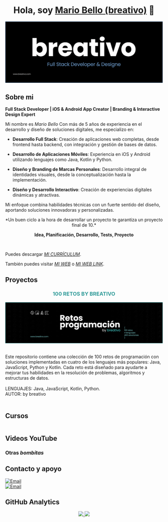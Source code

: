 <div align="center">
<h1 align="center">Hola, soy <a href="https://breativo.com">Mario Bello (breativo)</a> 👋</h1>
</div>

![Banner breativo](/img/header_breativo.png)

## Sobre mi
**Full Stack Developer | iOS & Android App Creator | Branding & Interactive Design Expert**

Mi nombre es *Mario Bello* Con más de 5 años de experiencia en el desarrollo y diseño de soluciones digitales, me especializo en:

* **Desarrollo Full Stack**: Creación de aplicaciones web completas, desde frontend hasta backend, con integración y gestión de bases de datos.

* **Desarrollo de Aplicaciones Móviles**: Experiencia en iOS y Android utilizando lenguajes como Java, Kotlin y Python.
    
* **Diseño y Branding de Marcas Personales**: Desarrollo integral de identidades visuales, desde la conceptualización hasta la implementación.
    
* **Diseño y Desarrollo Interactivo**: Creación de experiencias digitales dinámicas y atractivas.

Mi enfoque combina habilidades técnicas con un fuerte sentido del diseño, aportando soluciones innovadoras y personalizadas.

<div align="center">
*Un buen ciclo a la hora de desarrollar un proyecto te garantiza un proyecto final de 10.*
</br>

**Idea, Planificación, Desarrollo, Tests, Proyecto**
</div>
</br>

Puedes descargar [*MI CURRÍCULUM*](pdf/curriculum%20Mario%20Bello%20García.pdf).
</br>

También puedes visitar [*MI WEB*](https://www.breativo.com) o [*MI WEB LINK*](https://www.breativo.com).

## Proyectos

<table style="width: 100%; border-collapse: collapse; margin: 20px auto;">
    <tr>
        <h3 style="text-align: center; color:#319b99">100 RETOS BY BREATIVO</h2>
        <a href="https://github.com/breativo/100retos_bybreativo" target="_blank" style="margin-right: 10px;">
        <img src="img/retos_bybreativo.png" alt="100 RETOS BY BREATIVO" width="" style=""/>
        </a>
        </br>
        </br>
        <p>
        Este repositorio contiene una colección de 100 retos de programación con soluciones implementadas en cuatro de los lenguajes más populares: Java, JavaScript, Python y Kotlin. Cada reto está diseñado para ayudarte a mejorar tus habilidades en la resolución de problemas, algoritmos y estructuras de datos.
        </br>
        </br>
        <stronge>LENGUAJES: Java, JavaScript, Kotlin, Python.</stronge>
        </br>
        <stronge>AUTOR: by breativo</stronge>
        </p>
    </tr>
</table>




## Cursos


<table style="width: 100%;">
    <tr></tr>
</table>

## Videos YouTube

### Otras *bombitas* 

## Contacto y apoyo

[![Email](https://img.shields.io/badge/email_personal-mariobellogarcia@breativo.com-0149fc?style=for-the-badge&logo=gmail&logoColor=white&labelColor=101010)](mailto:mariobellogarcia@breativo.com)
</BR>
[![Email](https://img.shields.io/badge/email-breativo@breativo.com-0149fc?style=for-the-badge&logo=gmail&logoColor=white&labelColor=101010)](mailto:breativo@breativo.com)

## GitHub Analytics

<p align="center">
<a href="https://github.com/breativo">
  <img height="140em" src="https://github-readme-stats-eight-theta.vercel.app/api?username=breativo&show_icons=true&theme=algolia&include_all_commits=true&count_private=true"/>
  <img height="140em" src="https://github-readme-stats-eight-theta.vercel.app/api/top-langs/?username=breativo&layout=compact&langs_count=8&theme=algolia"/>
</a>
</p>